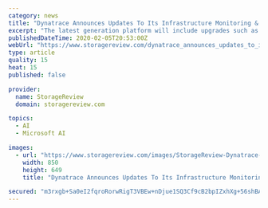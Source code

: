 ```yaml
---
category: news
title: "Dynatrace Announces Updates To Its Infrastructure Monitoring & Expands Kubernetes Support"
excerpt: "The latest generation platform will include upgrades such as enhanced AI, expanded out-of-the-box observability and the ability to create ... Dynatrace now automatically ingests data from additional sources, including new AWS and Azure services, Kubernetes-native events, Prometheus OpenMetrics and Spring Micrometer metrics."
publishedDateTime: 2020-02-05T20:53:00Z
webUrl: "https://www.storagereview.com/dynatrace_announces_updates_to_its_infrastructure_monitoring_expands_kubernetes_support"
type: article
quality: 15
heat: 15
published: false

provider:
  name: StorageReview
  domain: storagereview.com

topics:
  - AI
  - Microsoft AI

images:
  - url: "https://www.storagereview.com/images/StorageReview-Dynatrace-wheel-infrastructure-monitoring.jpg"
    width: 850
    height: 649
    title: "Dynatrace Announces Updates To Its Infrastructure Monitoring & Expands Kubernetes Support"

secured: "m3rxgb+Sa0eI2fqroRorwRigT3VBEw+nDjue1SQ3Cf9cB2bpIZxhXg+56shBAJDIInHObBBA3Ij+Cd+ImHcWbkbOp0S7bm8zSU2nMlfOBLzSg9oU+0VVXtgY7UmmqA9xcvKCUYy6qVW8Nd1gABrkvoPqxxDUArZhuQcm2Fabkc9YthbQ2RoicgOSDNXJrov8vYMC6BNoeNC5mqzsxaZDONBSRMQT3kRTKJBjT4GFsMDNWVG7lkkCzbEalF4LlP/PyGNhaffLqLT7yYlhc9PA7cO5Qu7vQAkA1L9V/Ck5pdfMxtG5raCs0AedMQAWv8Pp;KlNdVi56d6/eqoBs1y8Zng=="
---
```


